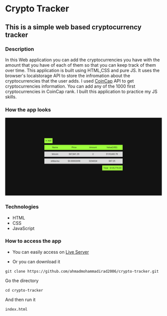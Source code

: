 # Crypto Tracker

## This is a simple web based cryptocurrency tracker

### Description

In this Web application you can add the cryptocurrencies you have with the amount that you have of each of them so that you can keep track of them over time. This application is built using HTML,CSS and pure JS. It uses the browser's localstorage API to store the infromation about the cryptocurrencies that the user adds. I used [CoinCap](https://docs.coincap.io/) API to get cryptocurrencies information. You can add any of the 1000 first cryptocurrencies in CoinCap rank.
I built this application to practice my JS skills.

### How the app looks

![crypto-tracker](crypto-tracker-screenshot.png)

### Technologies

- HTML
- CSS
- JavaScript

### How to access the app

- You can easily access on [Live Server](https://ahmadmohammadirad2006.github.io/crypto-tracker/)

- Or you can download it

```
git clone https://github.com/ahmadmohammadirad2006/crypto-tracker.git
```
Go the directory
```
cd crypto-tracker
```

And then run it

```
index.html
```

